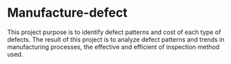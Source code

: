 # Manufacture-defect
This project purpose is to identify defect patterns and cost of each type of defects. The result of this project is to analyze defect patterns and trends in manufacturing processes, the effective and efficient of inspection method used.
